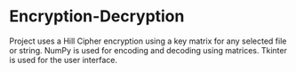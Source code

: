 # Encryption-Decryption
Project uses a Hill Cipher encryption using a key matrix for any selected file or string.
NumPy is used for encoding and decoding using matrices.
Tkinter is used for the user interface.
